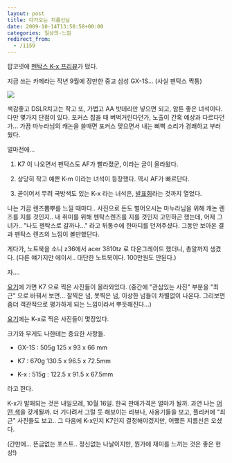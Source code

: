 ```yaml
---
layout: post
title: 다가오는 지름신님
date: 2009-10-14T13:50:58+00:00
categories: 일상의-느낌
redirect_from:
  - /1159
---
```




팝코넷에 <a title="[http://popco.net/zboard/view.php?id=just_arrived&amp;no=111]로 이동합니다." target="_blank" href="http://popco.net/zboard/view.php?id=just_arrived&amp;no=111">펜탁스 K-x 프리뷰</a>가 떴다.

지금 쓰는 카메라는 작년 9월에 장만한 중고 삼성 GX-1S... (사실 펜탁스 짝퉁)

![ ](/assets/media/http:__cfs9.tistory.com_upload_control_download.blog?fhandle=YmxvZzE5NTkyN0BmczkudGlzdG9yeS5jb206L2F0dGFjaC8wLzI0MDAwMDAwMDAwMC5qcGc%3D)

색감좋고 DSLR치고는 작고 또, 가볍고 AA 밧데리만 넣으면 되고, 암튼 좋은 녀석이다. 다만 몇가지 단점이 있다. 포커스 잡을 때 버벅거린다던가, 노출이 간혹 예상과 다르다던가... 가끔 마누라님의 캐논을 쓸때면 포커스 맞으면서 내는 삐삑 소리가 경쾌하고 부러웠다.

얼마전에...

 

1. K7 이 나오면서 펜탁스도 AF가 빨라졌군, 이라는 글이 올라왔다.

2. 상당히 작고 예쁜 K-m 이라는 녀석이 등장했다. 역시 AF가 빠르단다.

3. 곧이어서 무려 국방색도 있는 K-x 라는 녀석은, <a title="[http://발표회를 하는것은 펜탁스로서 5년만]로 이동합니다." target="_blank" href="http://%EB%B0%9C%ED%91%9C%ED%9A%8C%EB%A5%BC%20%ED%95%98%EB%8A%94%EA%B2%83%EC%9D%80%20%ED%8E%9C%ED%83%81%EC%8A%A4%EB%A1%9C%EC%84%9C%205%EB%85%84%EB%A7%8C">발표회</a>라는 것까지 열었다.

나는 가끔 렌즈뽐뿌를 느낄 때마다.. 사진으로 돈도 벌어오시는 마누라님을 위해 캐논 렌즈를 지를 것인지.. 내 취미를 위해 펜탁스렌즈를 지를 것인지 고민하곤 했는데, 어제 그녀가.. "나도 펜탁스로 갈까나..." 라고 뒤통수에 한마디를 던져주셨다. 그동안 보아온 결과 펜탁스 렌즈의 느낌이 볼만했단다.

게다가, 노트북을 소니 z36에서 acer 3810tz 로 다운그레이드 했더니, 총알까지 생겼다. (다른 얘기지만 에이서.. 대단한 노트북이다. 100만원도 안된다.)

자....

<a title="[http://www.flickr.com/cameras/pentax/k-7/]로 이동합니다." target="_blank" href="http://www.flickr.com/cameras/pentax/k-7/">요기</a>에 가면 K7 으로 찍은 사진들이 올라와있다. (중간에 "관심있는 사진" 부분을 "최근" 으로 바꿔서 보면... 잘찍은 넘, 못찍은 넘, 이상한 넘들이 차별없이 나온다. 그리보면 좀더 객관적으로 평가하게 되는 느낌이라서 뿌듯해진다...)

<a title="[http://www.flickr.com/photos/29738823@N02/]로 이동합니다." target="_blank" href="http://www.flickr.com/photos/29738823@N02/">요기</a>에는 K-x로 찍은 사진들이 몇장있다.

크기와 무게도 나한테는 중요한 사항들.

* GX-1S : 505g 125 x 93 x 66 mm

* K7 : 670g 130.5 x 96.5 x 72.5mm

* K-x : 515g : 122.5 x 91.5 x 67.5mm

라고 한다.

K-x가 발매되는 것은 내일모레, 10월 16일. 한국 판매가격은 얼마가 될까. 과연 나는 <a title="[http://www.mujinism.com/1116]로 이동합니다." target="_blank" href="http://www.camera-pentax.jp/k-x/">어떤 색</a>을 갖게될까. 더 기다려서 그럴 듯 해보이는 리뷰나, 사용기들을 보고, 플리커에 "최근" 사진들도 보고.. 그 다음에 K-x인지 K7인지 결정해야겠지만, 어쨌든 지름신은 오셨다.

(간만에... 뜬금없는 포스트.. 정신없는 나날이지만, 뭔가에 재미를 느끼는 것은 좋은 현상!)

<a href="http://jinto.pe.kr/968">

</a>


<div id=comments>
</div>
